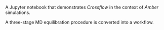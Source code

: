 A Jupyter notebook that demonstrates *Crossflow* in the context of *Amber* simulations.

A three-stage MD equilibration procedure is converted into a workflow.

